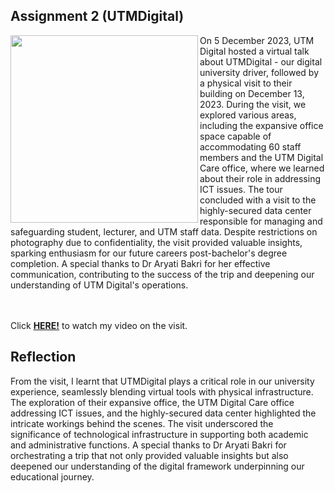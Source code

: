## Assignment 2 (UTMDigital)
<img align="left" width="300" src="https://raw.githubusercontent.com/lauyankai/Technology_and_Information_System/main/img/UTMDigital.jpg"/>
On 5 December 2023, UTM Digital hosted a virtual talk about UTMDigital - our digital university driver, followed by a physical visit to their building on December 13, 2023. During the visit, we explored various areas, including the expansive office space capable of accommodating 60 staff members and the UTM Digital Care office, where we learned about their role in addressing ICT issues. The tour concluded with a visit to the highly-secured data center responsible for managing and safeguarding student, lecturer, and UTM staff data. Despite restrictions on photography due to confidentiality, the visit provided valuable insights, sparking enthusiasm for our future careers post-bachelor's degree completion. A special thanks to Dr Aryati Bakri for her effective communication, contributing to the success of the trip and deepening our understanding of UTM Digital's operations.
<div>&nbsp;</div><div>&nbsp;</div>

Click <a href="https://drive.google.com/file/d/1GYZRIvtKNLFRvah64C-xUJfGyy8QcSv4/preview">**HERE!**</a> to watch my video on the visit. 

## Reflection 

From the visit, I learnt that UTMDigital plays a critical role in our university experience, seamlessly blending virtual tools with physical infrastructure. The exploration of their expansive office, the UTM Digital Care office addressing ICT issues, and the highly-secured data center highlighted the intricate workings behind the scenes. The visit underscored the significance of technological infrastructure in supporting both academic and administrative functions. A special thanks to Dr Aryati Bakri for orchestrating a trip that not only provided valuable insights but also deepened our understanding of the digital framework underpinning our educational journey.





